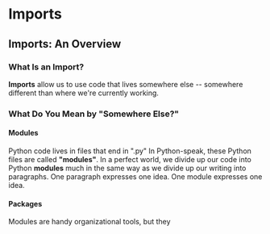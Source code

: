 # Imports

## Imports: An Overview

### What Is an Import?
**Imports** allow us to use code that lives somewhere else -- somewhere different than where we're currently working. 

### What Do You Mean by "Somewhere Else?"

#### Modules
Python code lives in files that end in ".py"
In Python-speak, these Python files are called **"modules"**.
In a perfect world, we divide up our code into Python **modules** much in the same way as we divide up our writing into paragraphs. One paragraph expresses one idea. One module expresses one idea. 

#### Packages
Modules are handy organizational tools, but they


<!--stackedit_data:
eyJoaXN0b3J5IjpbLTEyMTg4MDMwNDcsMTgxMTk3Mjk1MCw0Nz
M2MjExNDNdfQ==
-->